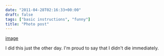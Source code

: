```yaml
---
date: "2011-04-28T02:16:33+00:00"
draft: false
tags: ["basic instructions", "funny"]
title: "Photo post"
---
```

[image](/img/2011-04-28-photo-post/90e98dee75d56d1d90425ead75d00b33a7cc93c5b8d1683f87a5bab4879a88fe.gif)

I did this just the other day. I'm proud to say that I didn't die immediately.

